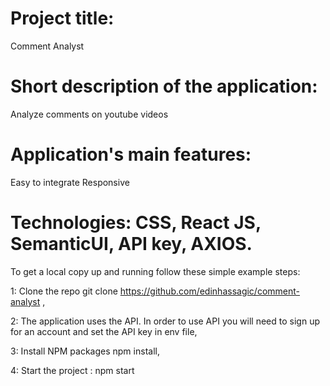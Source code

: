 # Project title:
Comment Analyst

# Short description of the application:
Analyze comments on youtube videos

# Application's main features:
Easy to integrate Responsive

# Technologies:  CSS, React JS, SemanticUI, API key, AXIOS.
To get a local copy up and running follow these simple example steps:

1: Clone the repo git clone https://github.com/edinhassagic/comment-analyst ,

2: The application uses the API. In order to use  API you will need to sign up for an account and set the API key in env file,

3: Install NPM packages npm install,

4: Start the project : npm start